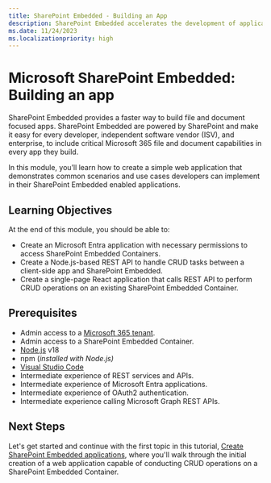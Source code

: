 ```yaml
---
title: SharePoint Embedded - Building an App
description: SharePoint Embedded accelerates the development of applications centered on files and documents, enabling developers, ISVs, and enterprises to integrate essential Microsoft 365 file-handling features via SharePoint.
ms.date: 11/24/2023
ms.localizationpriority: high
---
```

# Microsoft SharePoint Embedded: Building an app

SharePoint Embedded provides a faster way to build file and document focused apps. SharePoint Embedded are powered by SharePoint and make it easy for every developer, independent software vendor (ISV), and enterprise, to include critical Microsoft 365 file and document capabilities in every app they build.

In this module, you’ll learn how to create a simple web application that demonstrates common scenarios and use cases developers can implement in their SharePoint Embedded enabled applications.

## Learning Objectives

At the end of this module, you should be able to:

- Create an Microsoft Entra application with necessary permissions to access SharePoint Embedded Containers.
- Create a Node.js-based REST API to handle CRUD tasks between a client-side app and SharePoint Embedded.
- Create a single-page React application that calls REST API to perform CRUD operations on an existing SharePoint Embedded Container.

## Prerequisites

- Admin access to a [Microsoft 365 tenant](https://developer.microsoft.com/microsoft-365/dev-program?ocid=MSlearn).
- Admin access to a SharePoint Embedded Container.
- [Node.js](https://nodejs.org/) v18
- npm (*installed with Node.js)*
- [Visual Studio Code](https://code.visualstudio.com)
- Intermediate experience of REST services and APIs.
- Intermediate experience of Microsoft Entra applications.
- Intermediate experience of OAuth2 authentication.
- Intermediate experience calling Microsoft Graph REST APIs.

## Next Steps

Let's get started and continue with the first topic in this tutorial, [Create SharePoint Embedded applications](./m02-02-unit.md), where you'll walk through the initial creation of a web application capable of conducting CRUD operations on a SharePoint Embedded Container.

